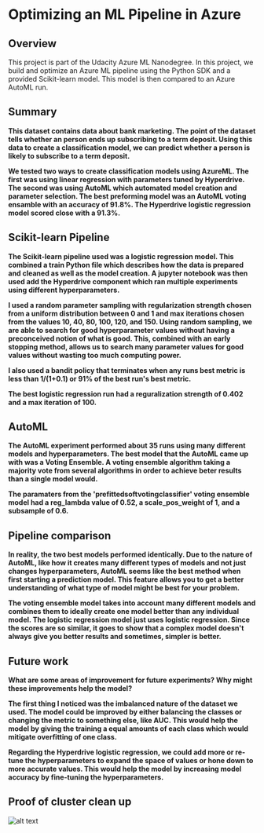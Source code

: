 # Optimizing an ML Pipeline in Azure

## Overview
This project is part of the Udacity Azure ML Nanodegree.
In this project, we build and optimize an Azure ML pipeline using the Python SDK and a provided Scikit-learn model.
This model is then compared to an Azure AutoML run.

## Summary
**This dataset contains data about bank marketing. The point of the dataset tells whether an person ends up subscribing to a term deposit. Using this data to create a classification model, we can predict whether a person is likely to subscribe to a term deposit.**

**We tested two ways to create classification models using AzureML. The first was using linear regression with parameters tuned by Hyperdrive. The second was using AutoML which automated model creation and parameter selection. The best preforming model was an AutoML voting ensamble with an accuracy of 91.8%. The Hyperdrive logistic regression model scored close with a 91.3%.**

## Scikit-learn Pipeline
**The Scikit-learn pipeline used was a logistic regression model. This combined a train Python file which describes how the data is prepared and cleaned as well as the model creation. A jupyter notebook was then used add the Hyperdrive component which ran multiple experiments using different hyperparameters.**

**I used a random parameter sampling with regularization strength chosen from a uniform distribution between 0 and 1 and max iterations chosen from the values 10, 40, 80, 100, 120, and 150. Using random sampling, we are able to search for good hyperparameter values without having a preconceived notion of what is good. This, combined with an early stopping method, allows us to search many parameter values for good values without wasting too much computing power.**

**I also used a bandit policy that terminates when any runs best metric is less than 1/(1+0.1) or 91% of the best run's best metric.**

**The best logistic regression run had a reguralization strength of 0.402 and a max iteration of 100.** 

## AutoML
**The AutoML experiment performed about 35 runs using many different models and hyperparameters. The best model that the AutoML came up with was a Voting Ensemble. A voting ensemble algorithm taking a majority vote from several algorithms in order to achieve beter results than a single model would.**

**The paramaters from the 'prefittedsoftvotingclassifier' voting ensemble model had a reg_lambda value of 0.52,  a scale_pos_weight of 1, and a subsample of 0.6.**

## Pipeline comparison

**In reality, the two best models performed identically. Due to the nature of AutoML, like how it creates many different types of models and not just changes hyperparameters, AutoML seems like the best method when first starting a prediction model. This feature allows you to get a better understanding of what type of model might be best for your problem.**

**The voting ensemble model takes into account many different models and combines them to ideally create one model better than any individual model. The logistic regression model just uses logistic regression. Since the scores are so similar, it goes to show that a complex model doesn't always give you better results and sometimes, simpler is better.**


## Future work
**What are some areas of improvement for future experiments? Why might these improvements help the model?**

**The first thing I noticed was the imbalanced nature of the dataset we used. The model could be improved by either balancing the classes or changing the metric to something else, like AUC. This would help the model by giving the training a equal amounts of each class which would mitigate overfitting of one class.**

**Regarding the Hyperdrive logistic regression, we could add more or re-tune the hyperparameters to expand the space of values or hone down to more accurate values. This would help the model by increasing model accuracy by fine-tuning the hyperparameters.**


## Proof of cluster clean up
![alt text](https://github.com/jackharrison27/[Optimizing_a_Pipeline_in_Azure]/blob/[master]/delete_cluster.png?raw=true)
